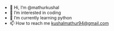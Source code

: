 - 👋 Hi, I’m @mathurkushal
- 👀 I’m interested in coding
- 🌱 I’m currently learning python
- 📫 How to reach me kushalmathur94@gmail.com

<!---
mathurkushal/mathurkushal is a ✨ special ✨ repository because its `README.md` (this file) appears on your GitHub profile.
You can click the Preview link to take a look at your changes.
--->
